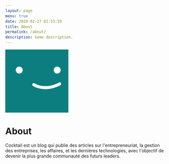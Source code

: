 ```yaml
---
layout: page
menu: true
date: 2020-02-27 01:53:59
title: About
permalink: /about/
description: Some description.
---
```

<img class="img-rounded" src="/assets/img/uploads/profile.png" alt="Thiago Rossener" width="200">

# About

<!--StartFragment-->

Cocktail est un blog qui publie des articles sur l'entrepreneuriat, la gestion des entreprises, les affaires, et les dernières technologies, avec l'objectif de devenir la plus grande communauté des futurs leaders.

<!--EndFragment-->